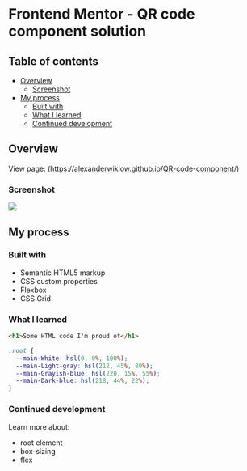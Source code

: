 # Frontend Mentor - QR code component solution

## Table of contents

- [Overview](#overview)
  - [Screenshot](#screenshot)
- [My process](#my-process)
  - [Built with](#built-with)
  - [What I learned](#what-i-learned)
  - [Continued development](#continued-development)

## Overview

View page: (https://alexanderwiklow.github.io/QR-code-component/)

### Screenshot

![](.assets/images/Screenshot.png)

## My process

### Built with

- Semantic HTML5 markup
- CSS custom properties
- Flexbox
- CSS Grid

### What I learned

```html
<h1>Some HTML code I'm proud of</h1>
```

```css
:root {
  --main-White: hsl(0, 0%, 100%);
  --main-Light-gray: hsl(212, 45%, 89%);
  --main-Grayish-blue: hsl(220, 15%, 55%);
  --main-Dark-blue: hsl(218, 44%, 22%);
}
```

### Continued development

Learn more about:

- root element
- box-sizing
- flex
